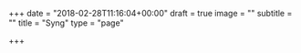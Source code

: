 +++
date = "2018-02-28T11:16:04+00:00"
draft = true
image = ""
subtitle = ""
title = "Syng"
type = "page"

+++
